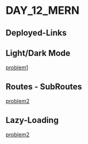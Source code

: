 # DAY_12_MERN

## Deployed-Links

## Light/Dark Mode
[problem1](https://day-12-mern-hjvf4z0ig-saitejagolis-projects.vercel.app/)
## Routes - SubRoutes
[problem2](https://day-12-mern-2rcn.vercel.app/)
## Lazy-Loading
[problem2](https://day-12-mern-bazl.vercel.app/)
